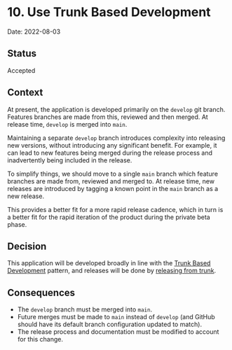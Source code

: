 # 10. Use Trunk Based Development

Date: 2022-08-03

## Status

Accepted

## Context

At present, the application is developed primarily on the `develop` git branch.
Features branches are made from this, reviewed and then merged. At release time,
`develop` is merged into `main`.

Maintaining a separate `develop` branch introduces complexity into releasing new
versions, without introducing any significant benefit. For example, it can lead
to new features being merged during the release process and inadvertently being
included in the release.

To simplify things, we should move to a single `main` branch which feature
branches are made from, reviewed and merged to. At release time, new releases
are introduced by tagging a known point in the `main` branch as a new release.

This provides a better fit for a more rapid release cadence, which in turn is a
better fit for the rapid iteration of the product during the private beta phase.

## Decision

This application will be developed broadly in line with the
[Trunk Based Development](https://trunkbaseddevelopment.com/) pattern, and
releases will be done by
[releasing from trunk](https://trunkbaseddevelopment.com/release-from-trunk/).

## Consequences

- The `develop` branch must be merged into `main`.
- Future merges must be made to `main` instead of `develop` (and GitHub should
  have its default branch configuration updated to match).
- The release process and documentation must be modified to account for this
  change.
